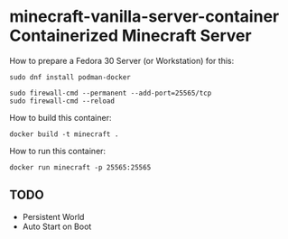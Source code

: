 # minecraft-vanilla-server-container Containerized Minecraft Server

How to prepare a Fedora 30 Server (or Workstation) for this:

    sudo dnf install podman-docker
    
    sudo firewall-cmd --permanent --add-port=25565/tcp
    sudo firewall-cmd --reload

How to build this container:

    docker build -t minecraft .

How to run this container:

    docker run minecraft -p 25565:25565

## TODO

* Persistent World
* Auto Start on Boot
